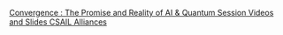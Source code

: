 [Convergence : The Promise and Reality of AI & Quantum   Session Videos and Slides   CSAIL Alliances ](https://qi.tc/qi/110015)